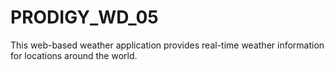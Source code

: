 # PRODIGY_WD_05
This web-based weather application provides real-time weather information for locations around the world.
